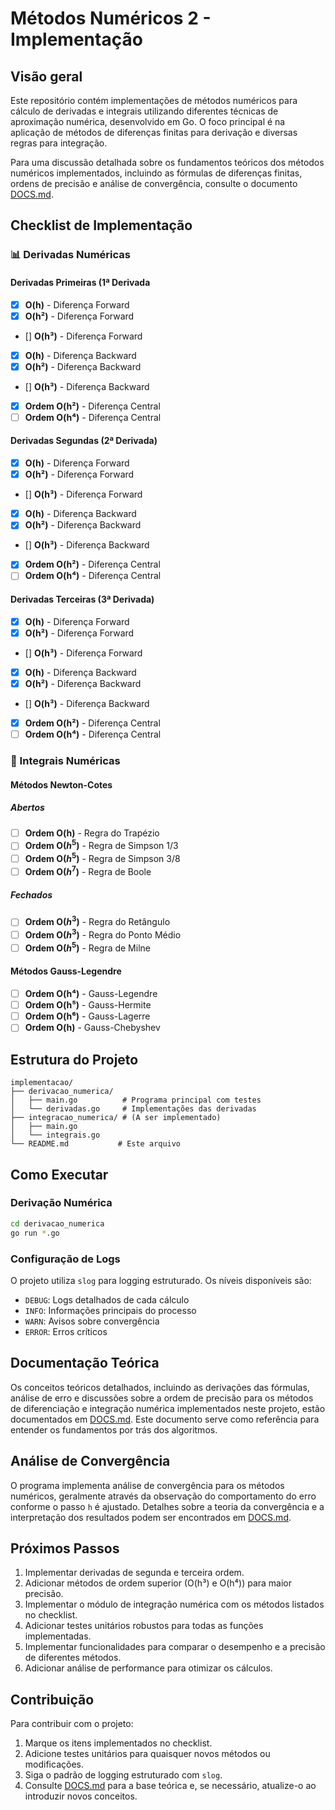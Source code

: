 # Métodos Numéricos 2 - Implementação

## Visão geral

Este repositório contém implementações de métodos numéricos para cálculo de derivadas e integrais utilizando diferentes técnicas de aproximação numérica, desenvolvido em Go. O foco principal é na aplicação de métodos de diferenças finitas para derivação e diversas regras para integração.

Para uma discussão detalhada sobre os fundamentos teóricos dos métodos numéricos implementados, incluindo as fórmulas de diferenças finitas, ordens de precisão e análise de convergência, consulte o documento [DOCS.md](./DOCS.md).

## Checklist de Implementação

### 📊 Derivadas Numéricas

#### Derivadas Primeiras (1ª Derivada

- [x] **O(h)** - Diferença Forward
- [x] **O(h²)** - Diferença Forward
- [] **O(h³)** - Diferença Forward
- [x] **O(h)** - Diferença Backward
- [x] **O(h²)** - Diferença Backward
- [] **O(h³)** - Diferença Backward
- [x] **Ordem O(h²)** - Diferença Central
- [ ] **Ordem O(h⁴)** - Diferença Central

#### Derivadas Segundas (2ª Derivada)

- [x] **O(h)** - Diferença Forward
- [x] **O(h²)** - Diferença Forward
- [] **O(h³)** - Diferença Forward
- [x] **O(h)** - Diferença Backward
- [x] **O(h²)** - Diferença Backward
- [] **O(h³)** - Diferença Backward
- [x] **Ordem O(h²)** - Diferença Central
- [ ] **Ordem O(h⁴)** - Diferença Central

#### Derivadas Terceiras (3ª Derivada)

- [x] **O(h)** - Diferença Forward
- [x] **O(h²)** - Diferença Forward
- [] **O(h³)** - Diferença Forward
- [x] **O(h)** - Diferença Backward
- [x] **O(h²)** - Diferença Backward
- [] **O(h³)** - Diferença Backward
- [x] **Ordem O(h²)** - Diferença Central
- [ ] **Ordem O(h⁴)** - Diferença Central

### 🔢 Integrais Numéricas

#### Métodos Newton-Cotes

##### Abertos

- [ ] **Ordem O(h)** - Regra do Trapézio
- [ ] **Ordem O($h^5$)** - Regra de Simpson 1/3
- [ ] **Ordem O($h^5$)** - Regra de Simpson 3/8
- [ ] **Ordem O($h^7$)** - Regra de Boole

##### Fechados

- [ ] **Ordem O($h^3$)** - Regra do Retângulo
- [ ] **Ordem O($h^3$)** - Regra do Ponto Médio
- [ ] **Ordem O($h^5$)** - Regra de Milne

#### Métodos Gauss-Legendre

- [ ] **Ordem O(h⁴)** - Gauss-Legendre
- [ ] **Ordem O(h⁵)** - Gauss-Hermite
- [ ] **Ordem O(h⁶)** - Gauss-Lagerre
- [ ] **Ordem O(h)** - Gauss-Chebyshev

## Estrutura do Projeto

```
implementacao/
├── derivacao_numerica/
│   ├── main.go          # Programa principal com testes
│   └── derivadas.go     # Implementações das derivadas
├── integracao_numerica/ # (A ser implementado)
│   ├── main.go
│   └── integrais.go
└── README.md           # Este arquivo
```

## Como Executar

### Derivação Numérica

```bash
cd derivacao_numerica
go run *.go
```

### Configuração de Logs

O projeto utiliza `slog` para logging estruturado. Os níveis disponíveis são:

- `DEBUG`: Logs detalhados de cada cálculo
- `INFO`: Informações principais do processo
- `WARN`: Avisos sobre convergência
- `ERROR`: Erros críticos

## Documentação Teórica

Os conceitos teóricos detalhados, incluindo as derivações das fórmulas, análise de erro e discussões sobre a ordem de precisão para os métodos de diferenciação e integração numérica implementados neste projeto, estão documentados em [DOCS.md](./DOCS.md). Este documento serve como referência para entender os fundamentos por trás dos algoritmos.

## Análise de Convergência

O programa implementa análise de convergência para os métodos numéricos, geralmente através da observação do comportamento do erro conforme o passo `h` é ajustado. Detalhes sobre a teoria da convergência e a interpretação dos resultados podem ser encontrados em [DOCS.md](./DOCS.md).

## Próximos Passos

1. Implementar derivadas de segunda e terceira ordem.
2. Adicionar métodos de ordem superior (O(h³) e O(h⁴)) para maior precisão.
3. Implementar o módulo de integração numérica com os métodos listados no checklist.
4. Adicionar testes unitários robustos para todas as funções implementadas.
5. Implementar funcionalidades para comparar o desempenho e a precisão de diferentes métodos.
6. Adicionar análise de performance para otimizar os cálculos.

## Contribuição

Para contribuir com o projeto:

1. Marque os itens implementados no checklist.
2. Adicione testes unitários para quaisquer novos métodos ou modificações.
3. Siga o padrão de logging estruturado com `slog`.
4. Consulte [DOCS.md](./DOCS.md) para a base teórica e, se necessário, atualize-o ao introduzir novos conceitos.
